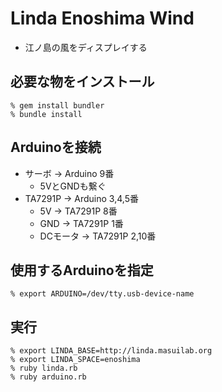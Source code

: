 # Linda Enoshima Wind
  
  * 江ノ島の風をディスプレイする

## 必要な物をインストール

    % gem install bundler
    % bundle install

## Arduinoを接続

  * サーボ -> Arduino 9番
    * 5VとGNDも繋ぐ
  * TA7291P -> Arduino 3,4,5番
    * 5V -> TA7291P 8番
    * GND -> TA7291P 1番
    * DCモータ -> TA7291P 2,10番

## 使用するArduinoを指定

    % export ARDUINO=/dev/tty.usb-device-name

## 実行

    % export LINDA_BASE=http://linda.masuilab.org
    % export LINDA_SPACE=enoshima
    % ruby linda.rb
    % ruby arduino.rb